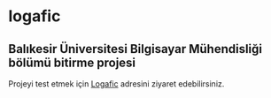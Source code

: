 # logafic
 ## Balıkesir Üniversitesi Bilgisayar Mühendisliği bölümü bitirme projesi
 Projeyi test etmek için [Logafic](http://logafic.click/#/) adresini ziyaret edebilirsiniz.
